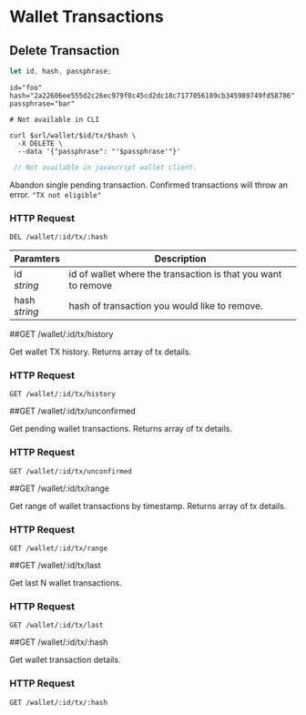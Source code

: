 # Wallet Transactions

## Delete Transaction
```javascript
let id, hash, passphrase;
```

```shell--vars
id="foo"
hash="2a22606ee555d2c26ec979f0c45cd2dc18c7177056189cb345989749fd58786"
passphrase="bar"
```

```shell--cli
# Not available in CLI
```

```shell--curl
curl $url/wallet/$id/tx/$hash \
  -X DELETE \
  --data '{"passphrase": "'$passphrase'"}'
```

```javascript
 // Not available in javascript wallet client.
```

Abandon single pending transaction. Confirmed transactions will throw an error.
`"TX not eligible"`

### HTTP Request

`DEL /wallet/:id/tx/:hash`

Paramters | Description
----------| --------------------
id <br> _string_ | id of wallet where the transaction is that you want to remove
hash <br> _string_ | hash of transaction you would like to remove.

##GET /wallet/:id/tx/history

Get wallet TX history. Returns array of tx details.

### HTTP Request

`GET /wallet/:id/tx/history`

##GET /wallet/:id/tx/unconfirmed

Get pending wallet transactions. Returns array of tx details.

### HTTP Request

`GET /wallet/:id/tx/unconfirmed`

##GET /wallet/:id/tx/range

Get range of wallet transactions by timestamp. Returns array of tx details.

### HTTP Request

`GET /wallet/:id/tx/range`

##GET /wallet/:id/tx/last

Get last N wallet transactions.

### HTTP Request

`GET /wallet/:id/tx/last`

##GET /wallet/:id/tx/:hash

Get wallet transaction details.

### HTTP Request

`GET /wallet/:id/tx/:hash`